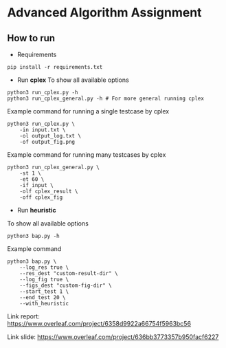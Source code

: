 # Advanced Algorithm Assignment

## How to run

* Requirements
```
pip install -r requirements.txt
```

* Run **cplex**
To show all available options
```
python3 run_cplex.py -h
python3 run_cplex_general.py -h # For more general running cplex
```
Example command for running a single testcase by cplex
```
python3 run_cplex.py \
    -in input.txt \
    -ol output_log.txt \
    -of output_fig.png 
```
Example command for running many testcases by cplex
```
python3 run_cplex_general.py \
    -st 1 \
    -et 60 \
    -if input \
    -olf cplex_result \
    -off cplex_fig
```

* Run **heuristic**

To show all available options
```
python3 bap.py -h
```

Example command
```
python3 bap.py \
    --log_res true \
    --res_dest "custom-result-dir" \
    --log_fig true \
    --figs_dest "custom-fig-dir" \
    --start_test 1 \
    --end_test 20 \
    --with_heuristic
```

Link report: https://www.overleaf.com/project/6358d9922a66754f5963bc56


Link slide: https://www.overleaf.com/project/636bb3773357b950facf6227

